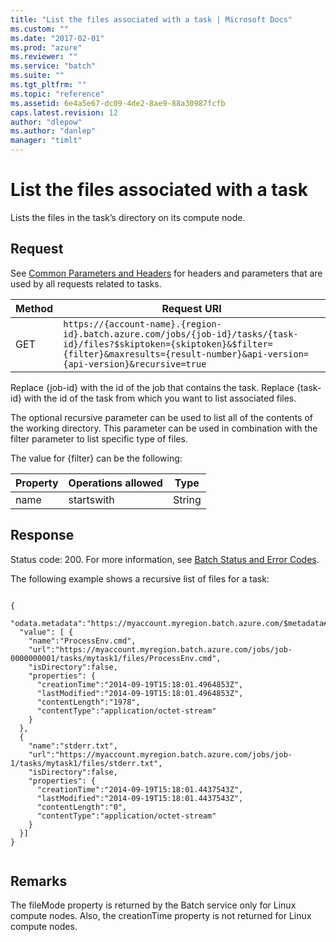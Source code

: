 ```yaml
---
title: "List the files associated with a task | Microsoft Docs"
ms.custom: ""
ms.date: "2017-02-01"
ms.prod: "azure"
ms.reviewer: ""
ms.service: "batch"
ms.suite: ""
ms.tgt_pltfrm: ""
ms.topic: "reference"
ms.assetid: 6e4a5e67-dc09-4de2-8ae9-88a30987fcfb
caps.latest.revision: 12
author: "dlepow"
ms.author: "danlep"
manager: "timlt"
---
```

# List the files associated with a task
  Lists the files in the task’s directory on its compute node.  
  
## Request  
 See [Common Parameters and Headers](../batchservice/common-parameters-and-headers.md) for headers and parameters that are used by all requests related to tasks.  
  
|Method|Request URI|  
|------------|-----------------|  
|GET|`https://{account-name}.{region-id}.batch.azure.com/jobs/{job-id}/tasks/{task-id}/files?$skiptoken={skiptoken}&$filter={filter}&maxresults={result-number}&api-version={api-version}&recursive=true`|  
  
 Replace {job-id} with the id of the job that contains the task. Replace {task-id} with the id of the task from which you want to list associated files.  
  
 The optional recursive parameter can be used to list all of the contents of the working directory. This parameter can be used in combination with the filter parameter to list specific type of files.  
  
 The value for {filter} can be the following:  
  
|Property|Operations allowed|Type|  
|--------------|------------------------|----------|  
|name|startswith|String|  
  
## Response  
 Status code: 200. For more information, see [Batch Status and Error Codes](../batchservice/batch-status-and-error-codes.md).  
  
 The following example shows a recursive list of files for a task:  
  
```  
  
{  
  "odata.metadata":"https://myaccount.myregion.batch.azure.com/$metadata#files",  
  "value": [ {  
    "name":"ProcessEnv.cmd",  
    "url":"https://myaccount.myregion.batch.azure.com/jobs/job-0000000001/tasks/mytask1/files/ProcessEnv.cmd",  
    "isDirectory":false,  
    "properties": {  
      "creationTime":"2014-09-19T15:18:01.4964853Z",  
      "lastModified":"2014-09-19T15:18:01.4964853Z",  
      "contentLength":"1978",  
      "contentType":"application/octet-stream"  
    }  
  },  
  {  
    "name":"stderr.txt",  
    "url":"https://myaccount.myregion.batch.azure.com/jobs/job-1/tasks/mytask1/files/stderr.txt",  
    "isDirectory":false,  
    "properties": {  
      "creationTime":"2014-09-19T15:18:01.4437543Z",  
      "lastModified":"2014-09-19T15:18:01.4437543Z",  
      "contentLength":"0",  
      "contentType":"application/octet-stream"  
    }  
  }]  
}  
  
```  
  
## Remarks  
 The fileMode property is returned by the  Batch service only for Linux compute nodes. Also, the creationTime property is not returned for Linux compute nodes.  
  
  